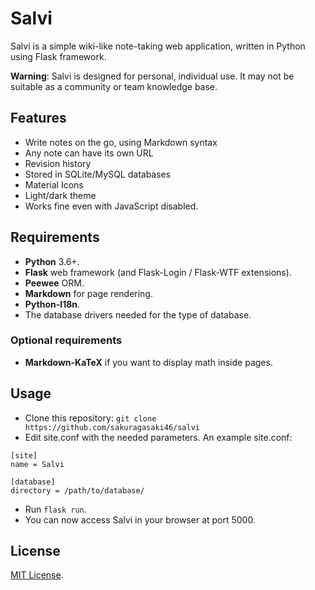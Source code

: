 # Salvi

Salvi is a simple wiki-like note-taking web application, written in Python using
Flask framework.

**Warning**: Salvi is designed for personal, individual use.  It may not be
suitable as a community or team knowledge base.

## Features

+ Write notes on the go, using Markdown syntax
+ Any note can have its own URL
+ Revision history
+ Stored in SQLite/MySQL databases
+ Material Icons
+ Light/dark theme
+ Works fine even with JavaScript disabled.

## Requirements

+ **Python** 3.6+.
+ **Flask** web framework (and Flask-Login / Flask-WTF extensions).
+ **Peewee** ORM.
+ **Markdown** for page rendering.
+ **Python-I18n**.
+ The database drivers needed for the type of database.

### Optional requirements

* **Markdown-KaTeX** if you want to display math inside pages.

## Usage

+ Clone this repository: `git clone https://github.com/sakuragasaki46/salvi`
+ Edit site.conf with the needed parameters. An example site.conf:

```
[site]
name = Salvi

[database]
directory = /path/to/database/
```

+ Run `flask run`.
+ You can now access Salvi in your browser at port 5000.


## License

[MIT License](./LICENSE).
